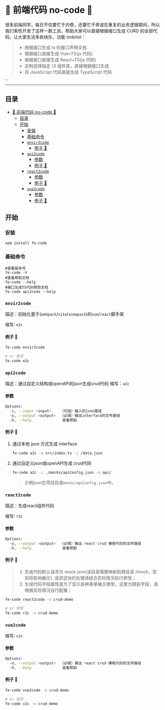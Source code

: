 # 🤖 前端代码 no-code 🌈

很多前端同学，每日不仅要忙于内卷，还要忙于奔波在重复的业务逻辑期间，所以我们索性开发了这样一款工具，帮助大家可以直接根据接口生成 CURD 的全部代码，让大家生活多些快乐，功能 todolist：

> - 根据接口生成 ts 的接口声明文档
> - 根据接口直接生成 Vue+TS(js 代码)
> - 根据接口直接生成 React+TS(js 代码)
> - 定制选择指定 UI 组件库，直接根据接口生成
> - 将 JavaScript 代码直接生成 TypeScript 代码

<img src="./assets/logo.png" alt="logo" style="zoom:20%;" />

---

## 目录

- [🤖 前端代码 no-code 🌈](#-前端代码-no-code-)
  - [目录](#目录)
  - [开始](#开始)
    - [安装](#安装)
    - [基础命令](#基础命令)
    - [`envir2code`](#envir2code)
      - [例子 🌰](#例子-)
    - [`api2code`](#api2code)
      - [参数](#参数)
      - [例子 🌰](#例子--1)
    - [`react2code`](#react2code)
      - [参数](#参数-1)
      - [例子 🌰](#例子--2)
    - [`vue2code`](#vue2code)
      - [参数](#参数-2)
      - [例子 🌰](#例子--3)

## 开始

### 安装
```bash
npm install fe-code
```

### 基础命令

```shell
#查看版本号
fe-code -V
#查看帮助文档
fe-code --help
#接口生成TS代码帮助文档
fe-code api2code --help
```

### `envir2code`
描述：初始化基于(`webpack`/`vite`/`snowpack`)的`vue`/`react`脚手架

缩写: `e2c`

#### 例子 🌰

```bash
fe-code envir2code

# or 简写
fe-code e2c
```


### `api2code`
描述：通过自定义结构或openAPI的json生成crud代码
缩写：`a2c`

#### 参数

```bash
Options:
  -i, --input <input>    （可选）输入的json路径
  -o, --output <output>  （必填）输出interface的文件路径
  -h, --help              查看帮助
```

#### 例子 🌰
1. 通过本地 json 方式生成 interface
   ```bash
   fe-code a2c -o src/index.ts -i /data.json
   ```
2. 通过自定义json或openAPI生成 crud代码
    ```bash
    fe-code a2c -i ./mocks/apiConfig.json -o api/
    ```
    > 示例json在项目目录`mocks/apiConfig.json`中。

### `react2code`
描述：生成react组件代码

缩写: `r2c`

#### 参数

```bash
Options:
  -o, --output <output>  （必填）输出 react crud 模板代码的文件路径
  -h, --help              查看帮助
```

#### 例子 🌰

> 1. 生成代码默认请求为 mock json(该目录需要映射到根目录 /mock，否则将影响展示), 请求这块的处理请结合实际情况自行修改；
> 2. 生成代码字段属性是为了显示各种表单展示类型，这里为模拟字段，请根据实际情况自行配置；

```bash
fe-code react2code -o crud-demo

# or 简写
fe-code r2c -o crud-demo
```

### `vue2code`

缩写: `v2c`

#### 参数

```bash
Options:
  -o, --output <output>  （必填）输出 react crud 模板代码的文件路径
  -h, --help              查看帮助
```

#### 例子 🌰

```bash
fe-code vue2code -o crud-demo

# or 简写
fe-code v2c -o crud-demo
```
